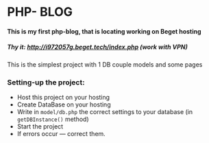 # PHP- BLOG

#### This is my first php-blog, that is locating working on Beget hosting

##### Thy it: http://i972057g.beget.tech/index.php  (work with VPN)

This is the simplest project with 1 DB couple models and some pages

### Setting-up the project:
* Host this project on your hosting
* Create DataBase on your hosting
* Write in `model/db.php` the correct settings to your database (in `getDBInstance()` method)
* Start the project
* If errors occur — correct them.
